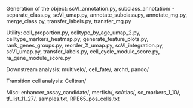 Generation of the object:
scVI_annotation.py,
subclass_annotation/ - 
  separate_class.py,
  scVI_umap.py,
  annotate_subclass.py,
  annotate_mg.py,
  merge_class.py,
  transfer_labels.py,
  transfer_mg.py

Utility:
cell_proportion.py,
celltype_by_age_umap_2.py,
celltype_markers_heatmap.py,
generate_feature_plots.py,
rank_genes_groups.py,
reorder_X_umap.py,
scVI_integration.py,
scVI_umap.py,
transfer_labels.py,
cell_cycle_module_score.py,
ra_gene_module_score.py

Downstream analysis:
multivelo/,
cell_fate/,
archr/,
pando/

Transition cell analysis:
Celltran/

Misc:
enhancer_assay_candidate/,
merfish/,
scAtlas/,
sc_markers_1_10/,
tf_list_11_27/,
samples.txt,
RPE65_pos_cells.txt
